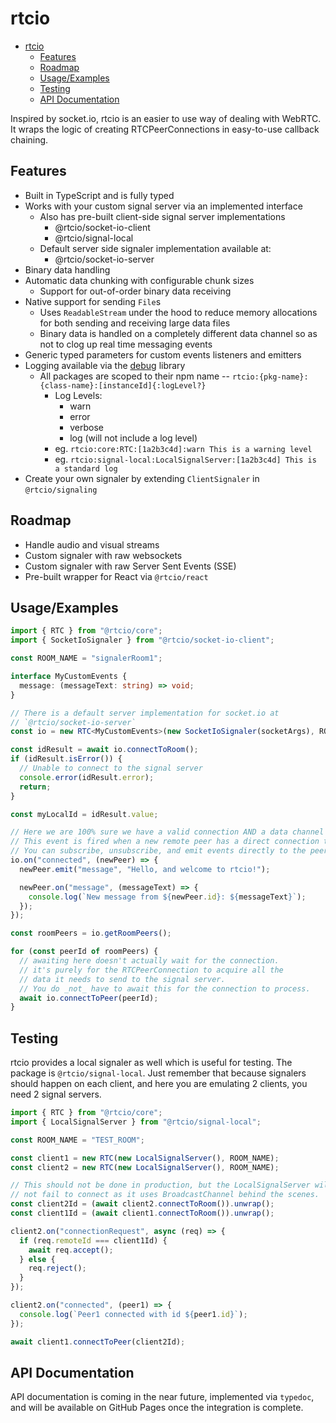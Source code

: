 # rtcio

<!--toc:start-->

- [rtcio](#rtcio)
  - [Features](#features)
  - [Roadmap](#roadmap)
  - [Usage/Examples](#usageexamples)
  - [Testing](#testing)
  - [API Documentation](#api-documentation)
  <!--toc:end-->

Inspired by socket.io, rtcio is an easier to use way of dealing with WebRTC.
It wraps the logic of creating RTCPeerConnections in easy-to-use callback
chaining.

## Features

- Built in TypeScript and is fully typed
- Works with your custom signal server via an implemented interface
  - Also has pre-built client-side signal server implementations
    - @rtcio/socket-io-client
    - @rtcio/signal-local
  - Default server side signaler implementation available at:
    - @rtcio/socket-io-server
- Binary data handling
- Automatic data chunking with configurable chunk sizes
  - Support for out-of-order binary data receiving
- Native support for sending `File`s
  - Uses `ReadableStream` under the hood to reduce memory allocations
    for both sending and receiving large data files
  - Binary data is handled on a completely different data channel so as
    not to clog up real time messaging events
- Generic typed parameters for custom events listeners and emitters
- Logging available via the [debug](https://www.npmjs.com/package/debug) library
  - All packages are scoped to their npm name -- `rtcio:{pkg-name}:{class-name}:[instanceId]{:logLevel?}`
    - Log Levels:
      - warn
      - error
      - verbose
      - log (will not include a log level)
    - eg. `rtcio:core:RTC:[1a2b3c4d]:warn This is a warning level`
    - eg. `rtcio:signal-local:LocalSignalServer:[1a2b3c4d] This is a standard log`
- Create your own signaler by extending `ClientSignaler` in `@rtcio/signaling`

## Roadmap

- Handle audio and visual streams
- Custom signaler with raw websockets
- Custom signaler with raw Server Sent Events (SSE)
- Pre-built wrapper for React via `@rtcio/react`

## Usage/Examples

```typescript
import { RTC } from "@rtcio/core";
import { SocketIoSignaler } from "@rtcio/socket-io-client";

const ROOM_NAME = "signalerRoom1";

interface MyCustomEvents {
  message: (messageText: string) => void;
}

// There is a default server implementation for socket.io at
// `@rtcio/socket-io-server`
const io = new RTC<MyCustomEvents>(new SocketIoSignaler(socketArgs), ROOM_NAME);

const idResult = await io.connectToRoom();
if (idResult.isError()) {
  // Unable to connect to the signal server
  console.error(idResult.error);
  return;
}

const myLocalId = idResult.value;

// Here we are 100% sure we have a valid connection AND a data channel
// This event is fired when a new remote peer has a direct connection to you.
// You can subscribe, unsubscribe, and emit events directly to the peer
io.on("connected", (newPeer) => {
  newPeer.emit("message", "Hello, and welcome to rtcio!");

  newPeer.on("message", (messageText) => {
    console.log(`New message from ${newPeer.id}: ${messageText}`);
  });
});

const roomPeers = io.getRoomPeers();

for (const peerId of roomPeers) {
  // awaiting here doesn't actually wait for the connection.
  // it's purely for the RTCPeerConnection to acquire all the
  // data it needs to send to the signal server.
  // You do _not_ have to await this for the connection to process.
  await io.connectToPeer(peerId);
}
```

## Testing

rtcio provides a local signaler as well which is useful for testing.
The package is `@rtcio/signal-local`. Just remember that because
signalers should happen on each client, and here you are emulating 2
clients, you need 2 signal servers.

```typescript
import { RTC } from "@rtcio/core";
import { LocalSignalServer } from "@rtcio/signal-local";

const ROOM_NAME = "TEST_ROOM";

const client1 = new RTC(new LocalSignalServer(), ROOM_NAME);
const client2 = new RTC(new LocalSignalServer(), ROOM_NAME);

// This should not be done in production, but the LocalSignalServer will
// not fail to connect as it uses BroadcastChannel behind the scenes.
const client2Id = (await client2.connectToRoom()).unwrap();
const client1Id = (await client1.connectToRoom()).unwrap();

client2.on("connectionRequest", async (req) => {
  if (req.remoteId === client1Id) {
    await req.accept();
  } else {
    req.reject();
  }
});

client2.on("connected", (peer1) => {
  console.log(`Peer1 connected with id ${peer1.id}`);
});

await client1.connectToPeer(client2Id);
```

## API Documentation

API documentation is coming in the near future, implemented via `typedoc`,
and will be available on GitHub Pages once the integration is complete.
